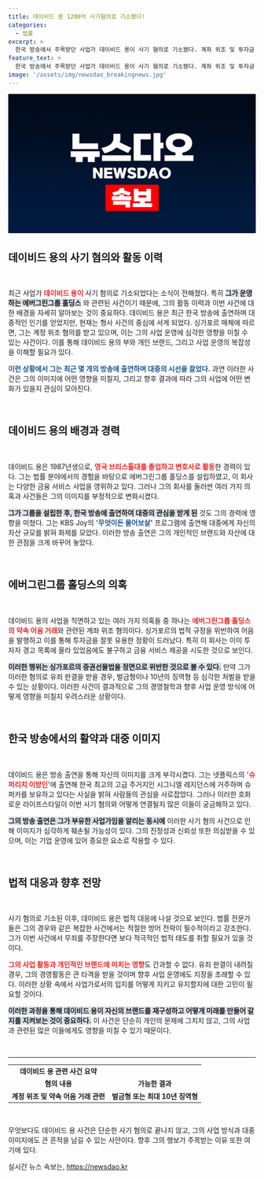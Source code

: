 ```yaml
---
title: 데이비드 용 1200억 사기혐의로 기소됐다!
categories:
  - 법률
excerpt: >
  한국 방송에서 주목받던 사업가 데이비드 용이 사기 혐의로 기소됐다. 계좌 위조 및 투자금 유용 의혹이 제기되며, 최대 10년 징역형의 위기에 처한 그의 반전 뉴스가 화제다!
feature_text: >
  한국 방송에서 주목받던 사업가 데이비드 용이 사기 혐의로 기소됐다. 계좌 위조 및 투자금 유용 의혹이 제기되며, 최대 10년 징역형의 위기에 처한 그의 반전 뉴스가 화제다!
image: '/assets/img/newsdao_breakingnews.jpg'
---
```


<p><img src="/assets/img/newsdao_breakingnews.jpg" alt="ontimetimes 속보" /></p>

<h2 data-ke-size="size26">데이비드 용의 사기 혐의와 활동 이력</h2>

<p data-ke-size="size16">&nbsp;</p>

<p>최근 사업가 <b><span style="color: #ee2323;">데이비드 용이</span></b> 사기 혐의로 기소되었다는 소식이 전해졌다. 특히 <b><span style="background-color: #21538527;">그가 운영하는 에버그린그룹 홀딩스</span></b> 와 관련된 사건이기 때문에, 그의 활동 이력과 이번 사건에 대한 배경을 자세히 알아보는 것이 중요하다. 데이비드 용은 최근 한국 방송에 출연하며 대중적인 인기를 얻었지만, 현재는 형사 사건의 중심에 서게 되었다. 싱가포르 매체에 따르면, 그는 계정 위조 혐의를 받고 있으며, 이는 그의 사업 운영에 심각한 영향을 미칠 수 있는 사건이다. 이를 통해 데이비드 용의 부와 개인 브랜드, 그리고 사업 운영의 복잡성을 이해할 필요가 있다. </p>

<p><b><span style="color: #1a5490;">이런 상황에서 그는 최근 몇 개의 방송에 출연하며 대중의 시선을 끌었다.</span></b> 과연 이러한 사건은 그의 이미지에 어떤 영향을 미칠지, 그리고 향후 결과에 따라 그의 사업에 어떤 변화가 있을지 관심이 모아진다. </p>

<p data-ke-size="size16">&nbsp;</p>

<h2 data-ke-size="size26">데이비드 용의 배경과 경력</h2>

<p data-ke-size="size16">&nbsp;</p>

<p>데이비드 용은 1987년생으로, <b><span style="color: #ee2323;">영국 브리스톨대를 졸업하고 변호사로 활동</span></b>한 경력이 있다. 그는 법률 분야에서의 경험을 바탕으로 에버그린그룹 홀딩스를 설립하였고, 이 회사는 다양한 금융 서비스 사업을 영위하고 있다. 그러나 그의 회사를 둘러싼 여러 가지 의혹과 사건들은 그의 이미지를 부정적으로 변화시켰다. </p>

<p><b><span style="background-color: #21538527;">그가 그룹을 설립한 후, 한국 방송에 출연하여 대중의 관심을 받게 된</span></b> 것도 그의 경력에 영향을 미쳤다. 그는 KBS Joy의 <b><span style="color: #1a5490;">'무엇이든 물어보살'</span></b> 프로그램에 출연해 대중에게 자신의 자산 규모를 밝혀 화제를 모았다. 이러한 방송 출연은 그의 개인적인 브랜드와 자산에 대한 관점을 크게 바꾸어 놓았다. </p>

<p data-ke-size="size16">&nbsp;</p>

<h2 data-ke-size="size26">에버그린그룹 홀딩스의 의혹</h2>

<p data-ke-size="size16">&nbsp;</p>

<p>데이비드 용의 사업을 직면하고 있는 여러 가지 의혹들 중 하나는 <b><span style="color: #ee2323;">에버그린그룹 홀딩스의 약속 어음 거래</span></b>와 관련된 계좌 위조 혐의이다. 싱가포르의 법적 규정을 위반하여 어음을 발행하고 이를 통해 투자금을 잘못 유용한 정황이 드러났다. 특히 이 회사는 이미 투자자 경고 목록에 올라 있었음에도 불구하고 금융 서비스 제공을 시도한 것으로 보인다. </p>

<p><b><span style="background-color: #21538527;">이러한 행위는 싱가포르의 증권선물법을 정면으로 위반한 것으로 볼 수 있다.</span></b> 만약 그가 이러한 혐의로 유죄 판결을 받을 경우, 벌금형이나 10년의 징역형 등 심각한 처벌을 받을 수 있는 상황이다. 이러한 사건이 결과적으로 그의 경영철학과 향후 사업 운영 방식에 어떻게 영향을 미칠지 우려스러운 상황이다. </p>

<p data-ke-size="size16">&nbsp;</p>

<h2 data-ke-size="size26">한국 방송에서의 활약과 대중 이미지</h2>

<p data-ke-size="size16">&nbsp;</p>

<p>데이비드 용은 방송 출연을 통해 자신의 이미지를 크게 부각시켰다. 그는 넷플릭스의 <b><span style="color: #ee2323;">'슈퍼리치 이방인'</span></b>에 출연해 한국 최고의 고급 주거지인 시그니엘 레지던스에 거주하며 슈퍼카를 보유하고 있다는 사실을 밝혀 사람들의 관심을 사로잡았다. 그러나 이러한 호화로운 라이프스타일이 이번 사기 혐의와 어떻게 연결될지 많은 이들이 궁금해하고 있다. </p>

<p><b><span style="background-color: #21538527;">그의 방송 출연은 그가 부유한 사업가임을 알리는 동시에</span></b> 이러한 사기 혐의 사건으로 인해 이미지가 심각하게 훼손될 가능성이 있다. 그의 진정성과 신뢰성 또한 의심받을 수 있으며, 이는 기업 운영에 있어 중요한 요소로 작용할 수 있다. </p>

<p data-ke-size="size16">&nbsp;</p>

<h2 data-ke-size="size26">법적 대응과 향후 전망</h2>

<p data-ke-size="size16">&nbsp;</p>

<p>사기 혐의로 기소된 이후, 데이비드 용은 법적 대응에 나설 것으로 보인다. 법률 전문가들은 그의 경우와 같은 복잡한 사건에서는 적절한 방어 전략이 필수적이라고 강조한다. 그가 이번 사건에서 무죄를 주장한다면 보다 적극적인 법적 태도를 취할 필요가 있을 것이다. </p>

<p><b><span style="color: #ee2323;">그의 사업 활동과 개인적인 브랜드에 미치는 영향</span></b>도 간과할 수 없다. 유죄 판결이 내려질 경우, 그의 경영활동은 큰 타격을 받을 것이며 향후 사업 운영에도 지장을 초래할 수 있다. 이러한 상황 속에서 사업가로서의 입지를 어떻게 지키고 유지할지에 대한 고민이 필요할 것이다. </p>

<p><b><span style="background-color: #21538527;">이러한 과정을 통해 데이비드 용이 자신의 브랜드를 재구성하고 어떻게 미래를 만들어 갈지를 지켜보는 것이 중요하다.</span></b> 이 사건은 단순히 개인의 문제에 그치지 않고, 그의 사업과 관련된 많은 이들에게도 영향을 미칠 수 있기 때문이다. </p>

<p data-ke-size="size16">&nbsp;</p>

<hr>

<table style="width: 100%;">
    <tr>
        <td style="text-align: center; height: 17px;"><b>데이비드 용 관련 사건 요약</b></td>
    </tr>
    <tr>
        <td style="text-align: center; height: 17px;"><b>혐의 내용</b></td>
        <td style="text-align: center; height: 17px;"><b>가능한 결과</b></td>
    </tr>
    <tr>
        <td style="text-align: center; height: 17px;"><b>계정 위조 및 약속 어음 거래 관련</b></td>
        <td style="text-align: center; height: 17px;"><b>벌금형 또는 최대 10년 징역형</b></td>
    </tr>
</table>

<p data-ke-size="size16">&nbsp;</p> 

<p>무엇보다도 데이비드 용 사건은 단순한 사기 혐의로 끝나지 않고, 그의 사업 방식과 대중 이미지에도 큰 흔적을 남길 수 있는 사안이다. 향후 그의 행보가 주목받는 이유 또한 여기에 있다.</p>
실시간 뉴스 속보는, <a href="https://newsdao.kr" rel="dofollow">https://newsdao.kr</a>


